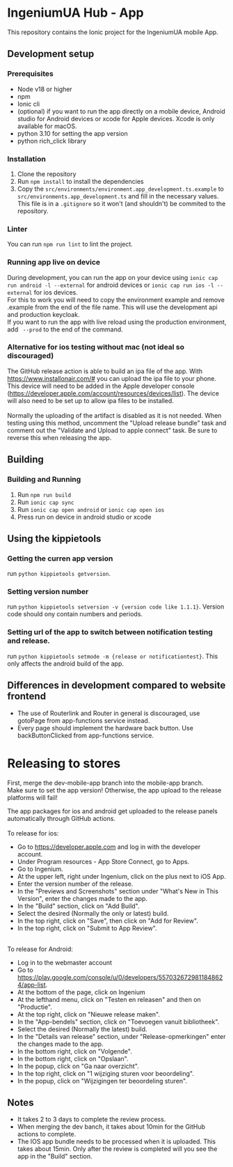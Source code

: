 # IngeniumUA Hub - App

This repository contains the Ionic project for the IngeniumUA mobile App.

## Development setup

### Prerequisites
- Node v18 or higher
- npm
- Ionic cli
- (optional) if you want to run the app directly on a mobile device, Android studio for Android devices or xcode for Apple devices. Xcode is only available for macOS.
- python 3.10 for setting the app version
- python rich_click library

### Installation
1. Clone the repository
2. Run `npm install` to install the dependencies
3. Copy the `src/environments/environment.app_development.ts.example` to `src/environments.app_development.ts` and fill in the necessary values. This file is in a `.gitignore` so it won't (and shouldn't) be commited to the repository.

### Linter
You can run `npm run lint` to lint the project.

### Running app live on device
During development, you can run the app on your device using `ionic cap run android -l --external` for android devices or `ionic cap run ios -l --external` for ios devices.
<br>
For this to work you will need to copy the environment example and remove .example from the end of the file name. This will use the development api and production keycloak.
<br>
If you want to run the app with live reload using the production environment, add ` --prod` to the end of the command.

### Alternative for ios testing without mac (not ideal so discouraged)
The GitHub release action is able to build an ipa file of the app. With https://www.installonair.com/# you can upload the ipa file to your phone. This device will need to be added in the Apple developer console (https://developer.apple.com/account/resources/devices/list). The device will also need to be set up to allow ipa files to be installed.
<br><br>
Normally the uploading of the artifact is disabled as it is not needed. When testing using this method, uncomment the "Upload release bundle" task and comment out the "Validate and Upload to apple connect" task. Be sure to reverse this when releasing the app.

## Building
### Building and Running
1. Run `npm run build`
2. Run `ionic cap sync`
3. Run `ionic cap open android` or `ionic cap open ios`
4. Press run on device in android studio or xcode


## Using the kippietools
### Getting the curren app version
run `python kippietools getversion`.

### Setting version number
run `python kippietools setversion -v {version code like 1.1.1}`. Version code should ony contain numbers and periods.

### Setting url of the app to switch between notification testing and release.
run `python kippietools setmode -m {release or notificationtest}`. This only affects the android build of the app.

## Differences in development compared to website frontend
- The use of Routerlink and Router in general is discouraged, use gotoPage from app-functions service instead.
- Every page should implement the hardware back button. Use backButtonClicked from app-functions service.

# Releasing to stores
First, merge the dev-mobile-app branch into the mobile-app branch.
<br>
Make sure to set the app version! Otherwise, the app upload to the release platforms will fail!

The app packages for ios and android get uploaded to the release panels automatically through GitHub actions.
<br><br>
To release for ios:
- Go to https://developer.apple.com and log in with the developer account.
- Under Program resources - App Store Connect, go to Apps.
- Go to Ingenium.
- At the upper left, right under Ingenium, click on the plus next to iOS App.
- Enter the version number of the release.
- In the "Previews and Screenshots" section under "What's New in This Version", enter the changes made to the app.
- In the "Build" section, click on "Add Build".
- Select the desired (Normally the only or latest) build.
- In the top right, click on "Save", then click on "Add for Review".
- In the top right, click on "Submit to App Review".

<br>
To release for Android:

- Log in to the webmaster account
- Go to https://play.google.com/console/u/0/developers/5570326729811848624/app-list.
- At the bottom of the page, click on Ingenium
- At the lefthand menu, click on "Testen en releasen" and then on "Productie".
- At the top right, click on "Nieuwe release maken".
- In the "App-bendels" section, click on "Toevoegen vanuit bibliotheek".
- Select the desired (Normally the latest) build.
- In the "Details van release" section, under "Release-opmerkingen" enter the changes made to the app.
- In the bottom right, click on "Volgende".
- In the bottom right, click on "Opslaan".
- In the popup, click on "Ga naar overzicht".
- In the top right, click on "1 wijziging sturen voor beoordeling".
- In the popup, click on "Wijzigingen ter beoordeling sturen".

## Notes
- It takes 2 to 3 days to complete the review process.
- When merging the dev banch, it takes about 10min for the GitHub actions to complete.
- The IOS app bundle needs to be processed when it is uploaded. This takes about 15min. Only after the review is completed will you see the app in the "Build" section.
